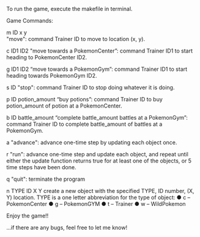 To run the game, execute the makefile in terminal.

Game Commands:

m ID x y<br>
  "move": command Trainer ID to move to location (x, y).
  
c ID1 ID2
  "move towards a PokemonCenter”: command Trainer ID1 to start heading to PokemonCenter ID2.
  
g ID1 ID2
  “move towards a PokemonGym”: command Trainer ID1 to start heading towards PokemonGym ID2.
  
s ID
  "stop": command Trainer ID to stop doing whatever it is doing.
  
p ID potion_amount
  “buy potions”: command Trainer ID to buy potion_amount of potion at a PokemonCenter.
  
b ID battle_amount
  “complete battle_amount battles at a PokemonGym”: command Trainer ID to complete battle_amount of battles at a PokemonGym.
  
a
  "advance": advance one-time step by updating each object once.
  
r
  "run": advance one-time step and update each object, and repeat until either the update function returns true for at least one of the objects, or 5 time steps have been done.
  
q
  "quit": terminate the program
  
n TYPE ID X Y
  create a new object with the specified TYPE, ID number, (X, Y) location.
  TYPE is a one letter abbreviation for the type of object:
    ● c – PokemonCenter
    ● g – PokemonGYM
    ● t – Trainer
    ● w – WildPokemon
    

Enjoy the game!!

...if there are any bugs, feel free to let me know!
